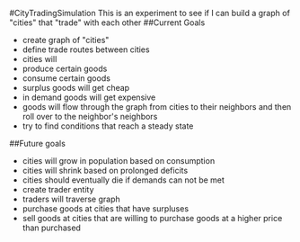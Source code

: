 #CityTradingSimulation
This is an experiment to see if I can build a graph of "cities" that "trade" with each other
##Current Goals
* create graph of "cities"
* define trade routes between cities
* cities will 
 * produce certain goods
 * consume certain goods
 * surplus goods will get cheap
 * in demand goods will get expensive
* goods will flow through the graph from cities to their neighbors and then roll over to the neighbor's neighbors
* try to find conditions that reach a steady state

##Future goals
* cities will grow in population based on consumption
* cities will shrink based on prolonged deficits
* cities should eventually die if demands can not be met
* create trader entity
* traders will traverse graph
 * purchase goods at cities that have surpluses
 * sell goods at cities that are willing to purchase goods at a higher price than purchased
